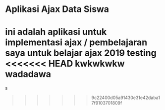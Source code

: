 # Aplikasi Ajax Data Siswa

ini adalah aplikasi untuk implementasi ajax / pembelajaran saya untuk belajar ajax 2019 testing
<<<<<<< HEAD
kwkwkwkw
wadadawa
=======
s
>>>>>>> 9c22400d05a91430e31e42daba17f9103701809f
